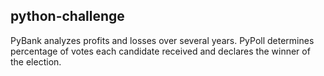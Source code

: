 ## python-challenge

PyBank analyzes profits and losses over several years.
PyPoll determines percentage of votes each candidate received and declares the winner of the election.
